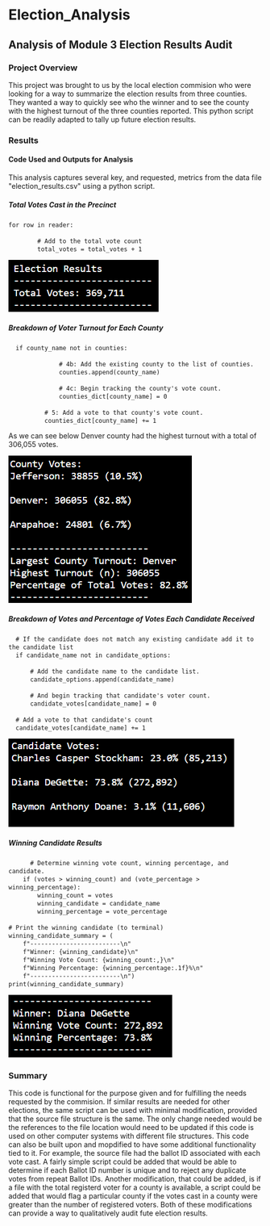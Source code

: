 # Election_Analysis
## Analysis of Module 3 Election Results Audit

### Project Overview
  
  This project was brought to us by the local election commision who were looking for a way to summarize the election results from three counties. They wanted a way to quickly see who the winner and to see the county with the highest turnout of the three counties reported. This python script can be readily adapted to tally up future election results.
  
### Results

#### Code Used and Outputs for Analysis

This analysis captures several key, and requested, metrics from the data file "election_results.csv" using a python script.

##### Total Votes Cast in the Precinct

```
for row in reader:

        # Add to the total vote count
        total_votes = total_votes + 1
```

![Total Votes in Election](https://github.com/Beardlow/Election_Analysis/blob/main/Total_Votes_in_Terminal.png)

##### Breakdown of Voter Turnout for Each County

```
  if county_name not in counties:

              # 4b: Add the existing county to the list of counties.
              counties.append(county_name)

              # 4c: Begin tracking the county's vote count.
              counties_dict[county_name] = 0

          # 5: Add a vote to that county's vote count.
          counties_dict[county_name] += 1
```
As we can see below Denver county had the highest turnout with a total of 306,055 votes.

![County Results](https://github.com/Beardlow/Election_Analysis/blob/main/County_Results_in_Terminal.png)

##### Breakdown of Votes and Percentage of Votes Each Candidate Received

```
  # If the candidate does not match any existing candidate add it to the candidate list
  if candidate_name not in candidate_options:

      # Add the candidate name to the candidate list.
      candidate_options.append(candidate_name)

      # And begin tracking that candidate's voter count.
      candidate_votes[candidate_name] = 0

  # Add a vote to that candidate's count
  candidate_votes[candidate_name] += 1
  ```
  
  ![Candidate Results](https://github.com/Beardlow/Election_Analysis/blob/main/All_Candidates_in_Terminal.png)
  
  ##### Winning Candidate Results
  
  ```
        # Determine winning vote count, winning percentage, and candidate.
      if (votes > winning_count) and (vote_percentage > winning_percentage):
          winning_count = votes
          winning_candidate = candidate_name
          winning_percentage = vote_percentage

  # Print the winning candidate (to terminal)
  winning_candidate_summary = (
      f"-------------------------\n"
      f"Winner: {winning_candidate}\n"
      f"Winning Vote Count: {winning_count:,}\n"
      f"Winning Percentage: {winning_percentage:.1f}%\n"
      f"-------------------------\n")
  print(winning_candidate_summary)
  ```
  
  ![Winning Candidate Results](https://github.com/Beardlow/Election_Analysis/blob/main/Winning_Candidate_in_Terminal.png)
  
  ### Summary
  
  This code is functional for the purpose given and for fulfilling the needs requested by the commision. If similar results are needed for other elections, the same script can be used with minimal modification, provided that the source file structure is the same. The only change needed would be the references to the file location would need to be updated if this code is used on other computer systems with different file structures. 
  This code can also be built upon and mopdified to have some additional functionality tied to it. For example, the source file had the ballot ID associated with each vote cast. A fairly simple script could be added that would be able to determine if each Ballot ID number is unique and to reject any duplicate votes from repeat Ballot IDs. Another modification, that could be added, is if a file with the total registerd voter for a county is available, a script could be added that would flag a particular county if the votes cast in a county were greater than the number of registered voters.  Both of these modifications can provide a way to qualitatively audit fute election results.
  
